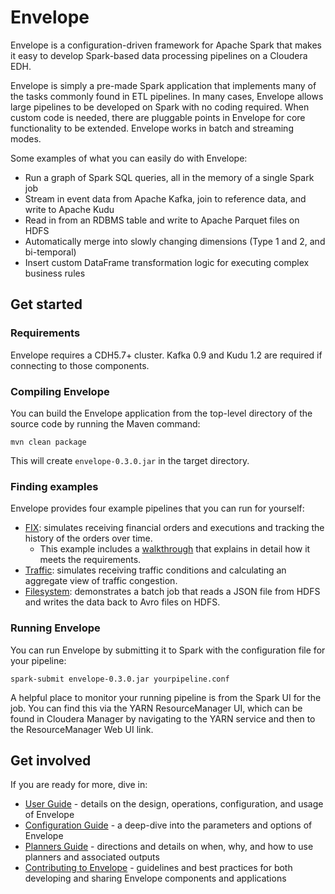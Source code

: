 # Envelope

Envelope is a configuration-driven framework for Apache Spark that makes it easy to develop Spark-based data processing pipelines on a Cloudera EDH.

Envelope is simply a pre-made Spark application that implements many of the tasks commonly found in ETL pipelines. In many cases, Envelope allows large pipelines to be developed on Spark with no coding required. When custom code is needed, there are pluggable points in Envelope for core functionality to be extended. Envelope works in batch and streaming modes.

Some examples of what you can easily do with Envelope:
- Run a graph of Spark SQL queries, all in the memory of a single Spark job
- Stream in event data from Apache Kafka, join to reference data, and write to Apache Kudu
- Read in from an RDBMS table and write to Apache Parquet files on HDFS
- Automatically merge into slowly changing dimensions (Type 1 and 2, and bi-temporal)
- Insert custom DataFrame transformation logic for executing complex business rules

## Get started

### Requirements

Envelope requires a CDH5.7+ cluster. Kafka 0.9 and Kudu 1.2 are required if connecting to those components.

### Compiling Envelope

You can build the Envelope application from the top-level directory of the source code by running the Maven command:

    mvn clean package

This will create `envelope-0.3.0.jar` in the target directory.

### Finding examples

Envelope provides four example pipelines that you can run for yourself:

- [FIX](examples/fix/): simulates receiving financial orders and executions and tracking the history of the orders over time.
    - This example includes a [walkthrough](examples/fix/README.adoc#walkthrough) that explains in detail how it meets the requirements.
- [Traffic](examples/traffic/): simulates receiving traffic conditions and calculating an aggregate view of traffic congestion.
- [Filesystem](examples/filesystem/): demonstrates a batch job that reads a JSON file from HDFS and writes the data back to Avro files on HDFS.

### Running Envelope

You can run Envelope by submitting it to Spark with the configuration file for your pipeline:

    spark-submit envelope-0.3.0.jar yourpipeline.conf

A helpful place to monitor your running pipeline is from the Spark UI for the job. You can find this via the YARN ResourceManager UI, which can be found in Cloudera Manager by navigating to the YARN service and then to the ResourceManager Web UI link.

## Get involved

If you are ready for more, dive in:
* [User Guide](docs/userguide.adoc) - details on the design, operations, configuration, and usage of Envelope
* [Configuration Guide](docs/configurations.adoc) - a deep-dive into the parameters and options of Envelope
* [Planners Guide](docs/planners.adoc) - directions and details on when, why, and how to use planners and associated outputs
* [Contributing to Envelope](docs/contributing.adoc) - guidelines and best practices for both developing and sharing Envelope components and applications

